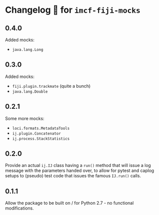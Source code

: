 # Changelog 🧾 for `imcf-fiji-mocks`

## 0.4.0

Added mocks:

- `java.lang.Long`

## 0.3.0

Added mocks:

- `fiji.plugin.trackmate` (quite a bunch)
- `java.lang.Double`

## 0.2.1

Some more mocks:

- `loci.formats.MetadataTools`
- `ij.plugin.Concatenator`
- `ij.process.StackStatistics`

## 0.2.0

Provide an actual `ij.IJ` class having a `run()` method that will issue a log
message with the parameters handed over, to allow for pytest and caplog setups
to (pseudo) test code that issues the famous `IJ.run()` calls.

## 0.1.1

Allow the package to be built on / for Python 2.7 - no functional modifications.
